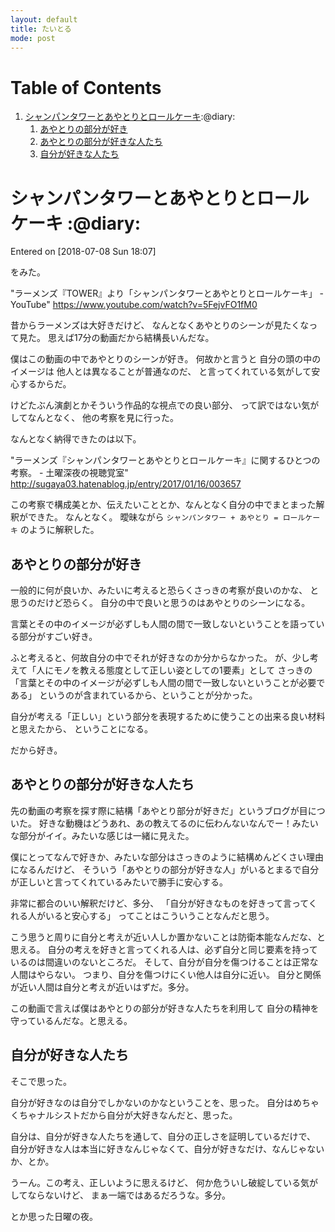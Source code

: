 ```yaml
---
layout: default
title: たいとる
mode: post
---
```

<!--readmore-->
# Table of Contents

1.  [シャンパンタワーとあやとりとロールケーキ](#org4ae9922):@diary:
    1.  [あやとりの部分が好き](#orgca00c9a)
    2.  [あやとりの部分が好きな人たち](#orgef9ebcb)
    3.  [自分が好きな人たち](#org96a6945)


<a id="org4ae9922"></a>

# シャンパンタワーとあやとりとロールケーキ     :@diary:

Entered on <span class="timestamp-wrapper"><span class="timestamp">[2018-07-08 Sun 18:07]</span></span>

をみた。

"ラーメンズ『TOWER』より「シャンパンタワーとあやとりとロールケーキ」 - YouTube" <https://www.youtube.com/watch?v=5FejvFO1fM0>

昔からラーメンズは大好きだけど、
なんとなくあやとりのシーンが見たくなって見た。
思えば17分の動画だから結構長いんだな。

僕はこの動画の中であやとりのシーンが好き。
何故かと言うと
自分の頭の中のイメージは
他人とは異なることが普通なのだ、
と言ってくれている気がして安心するからだ。

けどたぶん演劇とかそういう作品的な視点での良い部分、
って訳ではない気がしてなんとなく、
他の考察を見に行った。

なんとなく納得できたのは以下。

"ラーメンズ『シャンパンタワーとあやとりとロールケーキ』に関するひとつの考察。 - 土曜深夜の視聴覚室" <http://sugaya03.hatenablog.jp/entry/2017/01/16/003657>

この考察で構成美とか、伝えたいこととか、なんとなく自分の中でまとまった解釈ができた。
なんとなく。
曖昧ながら
`シャンパンタワー + あやとり = ロールケーキ`
のように解釈した。

<a id="orgca00c9a"></a>

## あやとりの部分が好き

一般的に何が良いか、みたいに考えると恐らくさっきの考察が良いのかな、
と思うのだけど恐らく。
自分の中で良いと思うのはあやとりのシーンになる。

言葉とその中のイメージが必ずしも人間の間で一致しないということを語っている部分がすごい好き。

ふと考えると、何故自分の中でそれが好きなのか分からなかった。
が、少し考えて「人にモノを教える態度として正しい姿としての1要素」として
さっきの「言葉とその中のイメージが必ずしも人間の間で一致しないということが必要である」
というのが含まれているから、ということが分かった。

自分が考える「正しい」という部分を表現するために使うことの出来る良い材料と思えたから、
ということになる。

だから好き。


<a id="orgef9ebcb"></a>

## あやとりの部分が好きな人たち

先の動画の考察を探す際に結構「あやとり部分が好きだ」というブログが目についた。
好きな動機はどうあれ、あの教えてるのに伝わんないなんでー！みたいな部分がイイ。みたいな感じは一緒に見えた。

僕にとってなんで好きか、みたいな部分はさっきのように結構めんどくさい理由になるんだけど、
そういう「あやとりの部分が好きな人」がいるとまるで自分が正しいと言ってくれているみたいで勝手に安心する。

非常に都合のいい解釈だけど、多分、
「自分が好きなものを好きって言ってくれる人がいると安心する」
ってことはこういうことなんだと思う。

こう思うと周りに自分と考えが近い人しか置かないことは防衛本能なんだな、と思える。
自分の考えを好きと言ってくれる人は、必ず自分と同じ要素を持っているのは間違いのないところだ。
そして、自分が自分を傷つけることは正常な人間はやらない。
つまり、自分を傷つけにくい他人は自分に近い。
自分と関係が近い人間は自分と考えが近いはずだ。多分。

この動画で言えば僕はあやとりの部分が好きな人たちを利用して
自分の精神を守っているんだな。と思える。


<a id="org96a6945"></a>

## 自分が好きな人たち

そこで思った。

自分が好きなのは自分でしかないのかなということを、思った。
自分はめちゃくちゃナルシストだから自分が大好きなんだと、思った。

自分は、自分が好きな人たちを通して、自分の正しさを証明しているだけで、
自分が好きな人は本当に好きなんじゃなくて、自分が好きなだけ、なんじゃないか、とか。

うーん。この考え、正しいように思えるけど、
何か危ういし破綻している気がしてならないけど、
まぁ一端ではあるだろうな。多分。

とか思った日曜の夜。
